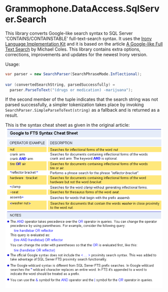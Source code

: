 # Grammophone.DataAccess.SqlServer.Search
This library converts Google-like search syntax to SQL Server 'CONTAINS/CONTAINSTABLE' full-text-search syntax.
It uses the [Irony Language Implementation Kit](https://github.com/IronyProject/Irony) and it is based on the article
[A Google-like Full Text Search](http://www.sqlservercentral.com/articles/Full-Text+Search+(2008)/64248/) by Michael Coles.
This library contains extra options, corrections, improvements and updates for the newest Irony version.

Usage:
```C#
var parser = new SearchParser(SearchPhraseMode.Inflectional);

var (convertedSearchString, parsedSuccessfully) =
  parser.ParseToText("(drugs or medication) -marijuana");

```

If the second member of the tuple indicates that the search string was not parsed successfully, a simpler tokenization takes place by invoking `SearchParser.SimpleParseToText(string)` as a fallback and is returned as a result.

This is the syntax cheat sheet as given in the original article:
![syntax cheat sheet](https://github.com/grammophone/Grammophone.DataAccess.SqlServer.Search/raw/master/Syntax%20cheat%20sheet.png)
